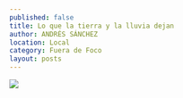 ```yaml
---
published: false
title: Lo que la tierra y la lluvia dejan
author: ANDRÉS SÁNCHEZ
location: Local
category: Fuera de Foco
layout: posts
---
```


![](http://i.imgur.com/XXrUZo3m.jpg)
